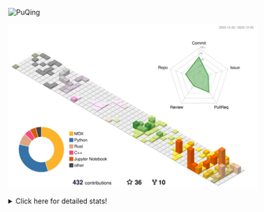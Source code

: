 ![PuQing](https://user-images.githubusercontent.com/27223114/171565019-9a56fae6-b08b-421f-99db-7e830da42371.png)

![](./profile-3d-contrib/profile-season-animate.svg)

<details>
<summary>Click here for detailed stats!</summary>

<!--START_SECTION:waka-->
![Lines of code](https://img.shields.io/badge/From%20Hello%20World%20I%27ve%20Written-863.2%20thousand%20lines%20of%20code-blue)

**🐱 My GitHub Data** 

> 📦 261.3 kB Used in GitHub's Storage 
 > 
> 🏆 442 Contributions in the Year 2023
 > 
> 🚫 Not Opted to Hire
 > 
> 📜 39 Public Repositories 
 > 
> 🔑 27 Private Repositories 
 > 
**I'm an Early 🐤** 

```text
🌞 Morning                317 commits         ███░░░░░░░░░░░░░░░░░░░░░░   10.37 % 
🌆 Daytime                1410 commits        ████████████░░░░░░░░░░░░░   46.11 % 
🌃 Evening                499 commits         ████░░░░░░░░░░░░░░░░░░░░░   16.32 % 
🌙 Night                  832 commits         ███████░░░░░░░░░░░░░░░░░░   27.21 % 
```


📊 **This Week I Spent My Time On** 

```text
💬 Programming Languages: 
Markdown                 7 mins              █████████████████████████   100.00 % 

🔥 Editors: 
Obsidian                 7 mins              █████████████████████████   100.00 % 

💻 Operating System: 
Windows                  7 mins              █████████████████████████   100.00 % 
```


<!--END_SECTION:waka-->
</details>
